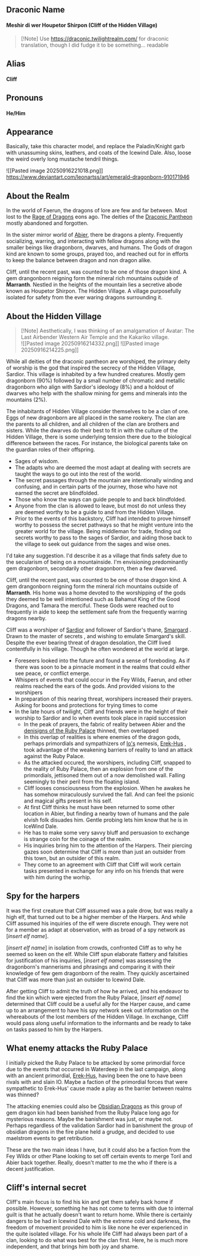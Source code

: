 
## Draconic Name

#### Meshir di wer Houpetor Shirpon (Cliff of the Hidden Village)

> [!Note] Use https://draconic.twilightrealm.com/ for draconic translation, though I did fudge it to be something... readable
## Alias
#### Cliff

## Pronouns

#### He/Him

## Appearance

Basically, take this character model, and replace the Paladin/Knight garb with unassuming skins, leathers, and coats of the Icewind Dale. Also, loose the weird overly long mustache tendril things.

![[Pasted image 20250916221018.png]]
https://www.deviantart.com/leonartss/art/emerald-dragonborn-910171946
## About the Realm

In the world of Faerun, the dragons of lore are few and far between.  Most lost to the [Rage of Dragons](https://forgottenrealms.fandom.com/wiki/Rage_of_Dragons) eons ago.  The deities of the [Draconic Pantheon](https://forgottenrealms.fandom.com/wiki/Draconic_pantheon) mostly abandoned and forgotten.  

In the sister mirror world of [Abier](https://forgottenrealms.fandom.com/wiki/Abeir), there be dragons a plenty.  Frequently socializing, warring, and interacting with fellow dragons along with the smaller beings like dragonborn, dwarves, and humans.  The Gods of dragon kind are known to some groups, prayed too, and reached out for in efforts to keep the balance between dragon and non dragon alike.

Cliff, until the recent past, was counted to be one of those dragon kind.  A gem drangonborn reigning form the mineral rich mountains outside of **Marranth**.  Nestled in the heights of the mountain lies a secretive abode known as Houpetor Shirpon. The Hidden Village.  A village purposefully isolated for safety from the ever waring dragons surrounding it.
## About the Hidden Village

> [!Note] Aesthetically, I was thinking of an amalgamation of Avatar: The Last Airbender Western Air Temple and the Kakariko village.  
> ![[Pasted image 20250916214332.png]]
> ![[Pasted image 20250916214225.png]]
> 

While all deities of the draconic pantheon are worshiped, the primary deity of worship is the god that inspired the secrecy of the Hidden Village, Sardior.   This village is inhabited by a few hundred creatures. Mostly gem dragonborn (90%) followed by a small number of chromatic and metallic dragonborn who align with Sardior's ideology (8%) and a holdout of dwarves who help with the shallow mining for gems and minerals into the mountains (2%).

The inhabitants of Hidden Village consider themselves to be a clan of one.  Eggs of new dragonborn are all placed in the same rookery. The clan are the parents to all children, and all children of the clan are brothers and sisters.  While the dwarves do their best to fit in with the culture of the Hidden Village, there is some underlying tension there due to the biological difference between the races.  For instance, the biological parents take on the guardian roles of their offspring.

- Sages of wisdom. 
- The adapts who are deemed the most adapt at dealing with secrets are taught the ways to go out into the rest of the world.
- The secret passages through the mountain are intentionally winding and confusing, and in certain parts of the journey, those who have not earned the secret are blindfolded.
- Those who know the ways can guide people to and back blindfolded.
- Anyone from the clan is allowed to leave, but most do not unless they are deemed worthy to be a guide to and from the Hidden Village.
- Prior to the events of this backstory, Cliff had intended to prove himself worthy to possess the secret pathways so that he might venture into the greater world for the village.  Being middleman for trade, finding out secrets worthy to pass to the sages of Sardior, and aiding those back to the village to seek out guidance from the sages and wise ones.

I'd take any suggestion.  I'd describe it as a village that finds safety due to the secularism of being on a mountainside.  I'm envisioning predominantly gem dragonborn, secondarily other dragonborn, then a few dwarved.



Cliff, until the recent past, was counted to be one of those dragon kind.  A gem drangonborn reigning form the mineral rich mountains outside of **Marranth**.  His home was a home devoted to the worshipping of the gods they deemed to be well intentioned such as Bahamut King of the Good Dragons, and Tamara the merciful.  These Gods were reached out to frequently in aide to keep the settlement safe from the frequently warring dragons nearby.

Cliff was a worshiper of [Sardior](https://forgottenrealms.fandom.com/wiki/Sardior) and  follower of Sardior's thane, [Smargard](https://forgottenrealms.fandom.com/wiki/Smargad) .  Drawn to the master of secrets , and wishing to emulate Smargard's skill.  Despite the ever bearing threat of dragon desolation,  the Cliff lived contentfully in his village.  Though he often wondered at the world at large.



 - Foreseers looked into the future and found a sense of foreboding. As if there was soon to be a pinnacle moment in the realms that could either see peace, or conflict emerge.
 - Whispers of events that could occur in the Fey Wilds, Faerun, and other realms reached the ears of the gods.  And provided visions to the worshipers
 - In preparation of this nearing threat,  worshipers increased their prayers.  Asking for boons and protections for trying times to come
 - In the late hours of twilight, Cliff and friends were in the height of their worship to Sardior and Io when events took place in rapid succession
	 - In the peak of prayers, the fabric of reality between Abier and the [denisigns of the Ruby Palace](https://forgottenrealms.fandom.com/wiki/Ruby_Palace) thinned, then overlapped
	 - In this overlap of realities is where enemies of the dragon gods, perhaps primordials and sympathizers of [Io's](https://forgottenrealms.fandom.com/wiki/Asgorath) nemesis, [Erek-Hus](https://forgottenrealms.fandom.com/wiki/Erek-Hus) , took advantage of the weakening barriers of reality to land an attack against the Ruby Palace.
	 - As the attacked occured, the worshipers, including Cliff, snapped to the reality of Ruby Palace, then an explosion from one of the primordials, jettisoned them out of a now demolished wall.  Falling seemingly to their peril from the floating island.
	- Cliff looses consciousness from the explosion.  When he awakes he has somehow miraculously survived the fall.  And can feel the psionic and magical gifts present in his self.
	- At first Cliff thinks he must have been returned to some other location in Abier,  but finding a nearby town of humans and the pale elvish folk disuades him.  Gentle probing lets him know that he is in IceWind Dale.
	- He has to make some very savvy bluff and persuasion to exchange is strange coin for the coinage of the realm.
	- His inquiries bring him to the attention of the Harpers.  Their piercing gazes soon determine that Cliff is more than just an outsider from this town, but an outsider of this realm.
	- They come to an agreement with Cliff that Cliff will work certain tasks presented in exchange for any info on his friends that were with him during the worhip.



## Spy for the harpers

It was the first creature that Cliff assumed was a pale drow, but was really a high elf, that turned out to be a higher member of the Harpers.  And while Cliff assumed his inquiries of the elf were discrete enough. They were not for a member as adapt at observation, with as broad of a spy network as [*insert elf name*].

[*insert elf name*] in isolation from crowds, confronted Cliff as to why he seemed so keen on the elf.  While Cliff spun elaborate flattery and falsities for justification of his inquiries, [*insert elf name*] was assessing the dragonborn's mannerisms and phrasings and comparing it with their knowledge of few gem dragonborn of the realm. They quickly ascertained that Cliff was more than just an outsider to Icewind Dale.

After getting Cliff to admit the truth of how he arrived, and his endeavor to find the kin which were ejected from the Ruby Palace,  [*insert elf name*] determined that Cliff could be a useful ally for the Harper cause, and came up to an arrangement to have his spy network seek out information on the whereabouts of the lost members of the Hidden Village. In exchange, Cliff would pass along useful information to the informants and be ready to take on tasks passed to him by the Harpers.

## What enemy attacks the Ruby Palace

I initially picked the Ruby Palace to be attacked by some primordial force due to the events that occurred in Waterdeep in the last campaign, along with an ancient primordial, [Erek-Hus](https://forgottenrealms.fandom.com/wiki/Erek-Hus), having been the one to have been rivals with and slain IO.  Maybe a faction of the primordial forces that were sympathetic to Erek-Hus' cause made a play as the barrier between realms was thinned?

The attacking enemies could also be [Obsidian Dragons](https://www.youtube.com/watch?v=nLD0FQzVjxM&t=796s) as this group of gem dragon kin had been banished from the Ruby Palace long ago for mysterious reasons.  Maybe the banishment was just, or maybe not. Perhaps regardless of the validation Sardior had in banishment the group of obsidian dragons in the fire plane held a grudge, and decided to use maelstrom events to get retribution.

These are the two main ideas I have, but it could also be a faction from the Fey Wilds or other Plane looking to set off certain events to merge Toril and Abier back together.  Really, doesn't matter to me the who if there is a decent justification.



## Cliff's internal secret

Cliff's main focus is to find his kin and get them safely back home if possible. However, something he has not come to terms with due to internal guilt is that he actually doesn't want to return home.  While there is certainly dangers to be had in Icewind Dale with the extreme cold and darkness, the freedom of movement provided to him is like none he ever experienced in the quite isolated village. For his whole life Cliff had always been part of a clan, looking to do what was best for the clan first.  Here, he is much more independent, and that brings him both joy and shame.


